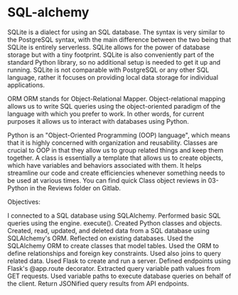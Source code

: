 # SQL-alchemy

SQLite is a dialect for using an SQL database. The syntax is very similar to the PostgreSQL syntax, with the main difference between the two being that SQLite is entirely serverless. SQLite allows for the power of database storage but with a tiny footprint. SQLite is also conveniently part of the standard Python library, so no additional setup is needed to get it up and running.
SQLite is not comparable with PostgreSQL or any other SQL language, rather it focuses on providing local data storage for individual applications.

ORM 
ORM stands for Object-Relational Mapper. Object-relational mapping allows us to write SQL queries using the object-oriented paradigm of the language with which you prefer to work. In other words, for current purposes  it allows us to interact with databases using Python.

Python is an "Object-Oriented Programming (OOP) language", which means that it is highly concerned with organization and reusability. Classes are crucial to OOP in that they allow us to group related things and keep them together.
A class is essentially a template that allows us to create objects, which have variables and behaviors associated with them. It helps streamline our code and create efficiencies whenever something needs to be used at various times.
You can find quick Class object reviews in 03-Python in the Reviews folder on Gitlab.


Objectives:

I connected to a SQL database using SQLAlchemy.
Performed basic SQL queries using the engine. execute().
Created Python classes and objects.
Created, read, updated, and deleted data from a SQL database using SQLAlchemy's ORM.
Reflected on existing databases.
Used the SQLAlchemy ORM to create classes that model tables.
Used the ORM to define relationships and foreign key constraints.
Used also joins to query related data.
Used Flask to create and run a server.
Defined endpoints using Flask's @app.route decorator.
Extracted query variable path values from GET requests.
Used variable paths to execute database queries on behalf of the client.
Return JSONified query results from API endpoints.



